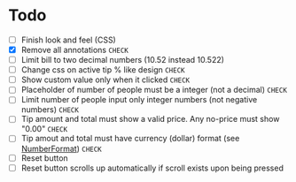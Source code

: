 # Todo

- [ ] Finish look and feel (CSS)
- [x] Remove all annotations `CHECK`
- [ ] Limit bill to two decimal numbers (10.52 instead 10.522)
- [ ] Change css on active tip % like design `CHECK`
- [ ] Show custom value only when it clicked `CHECK`
- [ ] Placeholder of number of people must be a integer (not a decimal) `CHECK`
- [ ] Limit number of people input only integer numbers (not negative numbers) `CHECK`
- [ ] Tip amount and total must show a valid price. Any no-price must show "0.00" `CHECK`
- [ ] Tip amout and total must have currency (dollar) format (see [NumberFormat](https://developer.mozilla.org/en-US/docs/Web/JavaScript/Reference/Global_Objects/Intl/NumberFormat)) `CHECK`
- [ ] Reset button
- [ ] Reset button scrolls up automatically if scroll exists upon being pressed 
